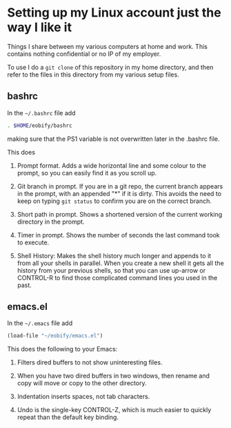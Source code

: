 Setting up my Linux account just the way I like it
============

Things I share between my various computers at home and work. This
contains nothing confidential or no IP of my employer.

To use I do a `git clone` of this repository in my home directory, and
then refer to the files in this directory from my various setup files.

bashrc
----

In the `~/.bashrc` file add
```sh
. $HOME/eobify/bashrc
```
making sure that the PS1 variable is not overwritten later in the
.bashrc file.

This does

1. Prompt format. Adds a wide horizontal line and some colour to the
prompt, so you can easily find it as you scroll up.

2. Git branch in prompt. If you are in a git repo, the current branch
appears in the prompt, with an appended "*" if it is dirty.  This
avoids the need to keep on typing `git status` to confirm you are on
the correct branch.

3. Short path in prompt. Shows a shortened version of the current
working directory in the prompt.

4. Timer in prompt. Shows the number of seconds the last command took
to execute.

5. Shell History: Makes the shell history much longer and appends to
it from all your shells in parallel.  When you create a new shell it
gets all the history from your previous shells, so that you can use
up-arrow or CONTROL-R to find those complicated command lines you used
in the past.

emacs.el
-----

In the `~/.emacs` file add
```lisp
(load-file "~/eobify/emacs.el")
```

This does the following to your Emacs:

1. Filters dired buffers to not show uninteresting files.

2. When you have two dired buffers in two windows, then rename and
copy will move or copy to the other directory.

3. Indentation inserts spaces, not tab characters.

4. Undo is the single-key CONTROL-Z, which is much easier to quickly
repeat than the default key binding.
